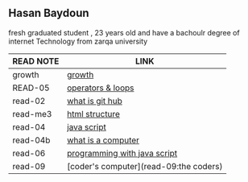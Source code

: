 ## Hasan Baydoun
fresh graduated student , 23 years old and have a bachoulr degree of internet Technology from zarqa university

| READ NOTE      | LINK |
| ----------- | ----------- |
| growth      | [growth](https://hasan-droid.github.io/reading-note/growth_mind) |
| READ-05  | [operators & loops](https://hasan-droid.github.io/reading-note/read-05:operators%20and%20loops)      |
| read-02   | [what is git hub](https://hasan-droid.github.io/reading-note/read-me02)        |
| read-me3   | [html structure](https://hasan-droid.github.io/reading-note/read-me3)        |
| read-04   | [java script](https://hasan-droid.github.io/reading-note/read04)        |
| read-04b   | [what is a computer](https://hasan-droid.github.io/reading-note/read04b)        |
| read-06   | [programming with java script](https://replit.com/@Hasan1122/reading-note-1#read-06:prgramming.md)        |
| read-09   | [coder's computer](read-09:the coders)        |